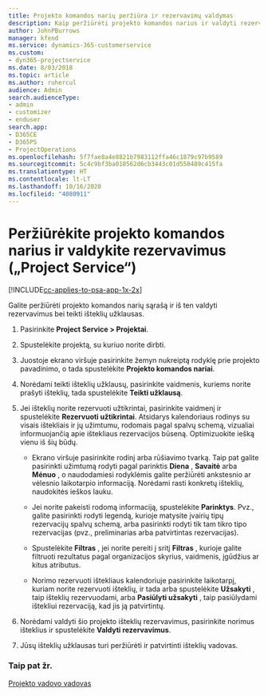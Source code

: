 ```yaml
---
title: Projekto komandos narių peržiūra ir rezervavimų valdymas
description: Kaip peržiūrėti projekto komandos narius ir valdyti rezervavimus „Project Service“
author: JohnPBurrows
manager: kfend
ms.service: dynamics-365-customerservice
ms.custom:
- dyn365-projectservice
ms.date: 8/03/2018
ms.topic: article
ms.author: ruhercul
audience: Admin
search.audienceType:
- admin
- customizer
- enduser
search.app:
- D365CE
- D365PS
- ProjectOperations
ms.openlocfilehash: 5f7fae8a4e8821b7983112ffa46c1879c97b9589
ms.sourcegitcommit: 5c4c9bf3ba018562d6cb3443c01d550489c415fa
ms.translationtype: HT
ms.contentlocale: lt-LT
ms.lasthandoff: 10/16/2020
ms.locfileid: "4080911"
---
```

# <a name="view-project-team-members-and-manage-bookings-project-service"></a>Peržiūrėkite projekto komandos narius ir valdykite rezervavimus („Project Service“)

[!INCLUDE[cc-applies-to-psa-app-1x-2x](../includes/cc-applies-to-psa-app-1x-2x.md)]

Galite peržiūrėti projekto komandos narių sąrašą ir iš ten valdyti rezervavimus bei teikti išteklių užklausas.  
  
1.  Pasirinkite **Project Service > Projektai**.  
  
2.  Spustelėkite projektą, su kuriuo norite dirbti.  
  
3.  Juostoje ekrano viršuje pasirinkite žemyn nukreiptą rodyklę prie projekto pavadinimo, o tada spustelėkite **Projekto komandos nariai**.  
  
4.  Norėdami teikti išteklių užklausų, pasirinkite vaidmenis, kuriems norite prašyti išteklių, tada spustelėkite **Teikti užklausą**.  
  
5.  Jei išteklių norite rezervuoti užtikrintai, pasirinkite vaidmenį ir spustelėkite **Rezervuoti užtikrintai**. Atsidarys kalendoriaus rodinys su visais ištekliais ir jų užimtumu, rodomais pagal spalvų schemą, vizualiai informuojančią apie ištekliaus rezervacijos būseną. Optimizuokite iešką vienu iš šių būdų.  
  
    -   Ekrano viršuje pasirinkite rodinį arba rūšiavimo tvarką. Taip pat galite pasirinkti užimtumą rodyti pagal parinktis **Diena** , **Savaitė** arba **Mėnuo** , o naudodamiesi rodyklėmis galite peržiūrėti ankstesnio ar vėlesnio laikotarpio informaciją. Norėdami rasti konkretų išteklių, naudokitės ieškos lauku.  
  
    -   Jei norite pakeisti rodomą informaciją, spustelėkite **Parinktys**. Pvz., galite pasirinkti rodyti legendą, kurioje matysite įvairių tipų rezervacijų spalvų schemą, arba pasirinkti rodyti tik tam tikro tipo rezervacijas (pvz., preliminarias arba patvirtintas rezervacijas).  
  
    -   Spustelėkite **Filtras** , jei norite pereiti į sritį **Filtras** , kurioje galite filtruoti rezultatus pagal organizacijos skyrius, vaidmenis, įgūdžius ar kitus atributus.  
  
    -   Norimo rezervuoti ištekliaus kalendoriuje pasirinkite laikotarpį, kuriam norite rezervuoti išteklių, ir tada arba spustelėkite **Užsakyti** , taip išteklių rezervuodami, arba **Pasiūlyti užsakyti** , taip pasiūlydami ištekliui rezervaciją, kad jis ją patvirtintų.  
  
6.  Norėdami valdyti šio projekto išteklių rezervavimus, pasirinkite norimus išteklius ir spustelėkite **Valdyti rezervavimus**.  
  
7.  Jūsų išteklių užklausas turi peržiūrėti ir patvirtinti išteklių vadovas.  
  
### <a name="see-also"></a>Taip pat žr.  
 [Projekto vadovo vadovas](../psa/project-manager-guide.md)
